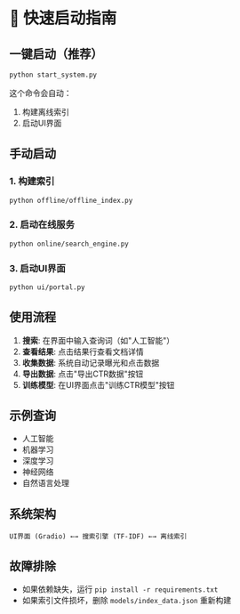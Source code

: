 # 🚀 快速启动指南

## 一键启动（推荐）

```bash
python start_system.py
```

这个命令会自动：
1. 构建离线索引
2. 启动UI界面

## 手动启动

### 1. 构建索引
```bash
python offline/offline_index.py
```

### 2. 启动在线服务
```bash
python online/search_engine.py
```

### 3. 启动UI界面
```bash
python ui/portal.py
```

## 使用流程

1. **搜索**: 在界面中输入查询词（如"人工智能"）
2. **查看结果**: 点击结果行查看文档详情
3. **收集数据**: 系统自动记录曝光和点击数据
4. **导出数据**: 点击"导出CTR数据"按钮
5. **训练模型**: 在UI界面点击"训练CTR模型"按钮

## 示例查询

- 人工智能
- 机器学习
- 深度学习
- 神经网络
- 自然语言处理

## 系统架构

```
UI界面 (Gradio) ←→ 搜索引擎 (TF-IDF) ←→ 离线索引
```

## 故障排除

- 如果依赖缺失，运行 `pip install -r requirements.txt`
- 如果索引文件损坏，删除 `models/index_data.json` 重新构建 